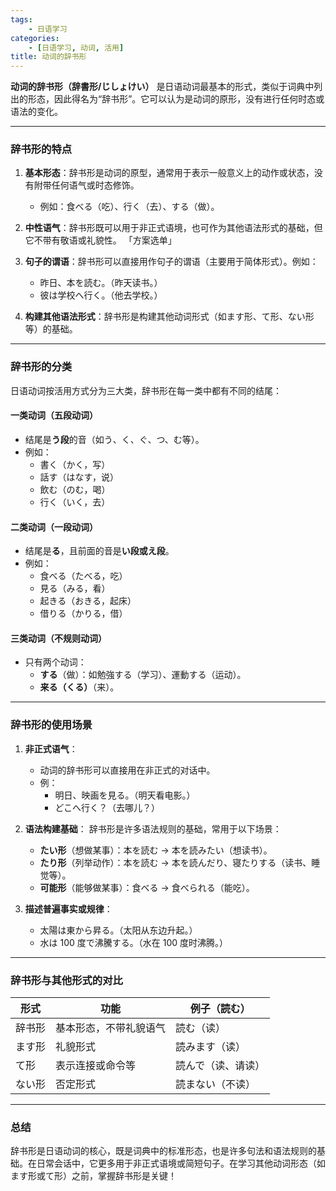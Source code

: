 ```yaml
---
tags:
    - 日语学习
categories:
    - [日语学习, 动词, 活用]
title: 动词的辞书形
---
```


**动词的辞书形（辞書形/じしょけい）** 是日语动词最基本的形式，类似于词典中列出的形态，因此得名为“辞书形”。它可以认为是动词的原形，没有进行任何时态或语法的变化。

---

### **辞书形的特点**

1. **基本形态**：辞书形是动词的原型，通常用于表示一般意义上的动作或状态，没有附带任何语气或时态修饰。

    - 例如：食べる（吃）、行く（去）、する（做）。

2. **中性语气**：辞书形既可以用于非正式语境，也可作为其他语法形式的基础，但它不带有敬语或礼貌性。
   「方案选单」
3. **句子的谓语**：辞书形可以直接用作句子的谓语（主要用于简体形式）。例如：

    - 昨日、本を読む。（昨天读书。）
    - 彼は学校へ行く。（他去学校。）

4. **构建其他语法形式**：辞书形是构建其他动词形式（如ます形、て形、ない形等）的基础。

---

### **辞书形的分类**

日语动词按活用方式分为三大类，辞书形在每一类中都有不同的结尾：

#### **一类动词（五段动词）**

-   结尾是**う段**的音（如う、く、ぐ、つ、む等）。
-   例如：
    -   書く（かく，写）
    -   話す（はなす，说）
    -   飲む（のむ，喝）
    -   行く（いく，去）

#### **二类动词（一段动词）**

-   结尾是**る**，且前面的音是**い段或え段**。
-   例如：
    -   食べる（たべる，吃）
    -   見る（みる，看）
    -   起きる（おきる，起床）
    -   借りる（かりる，借）

#### **三类动词（不规则动词）**

-   只有两个动词：
    -   **する**（做）：如勉強する（学习）、運動する（运动）。
    -   **来る（くる）**（来）。

---

### **辞书形的使用场景**

1. **非正式语气**：

    - 动词的辞书形可以直接用在非正式的对话中。
    - 例：
        - 明日、映画を見る。（明天看电影。）
        - どこへ行く？（去哪儿？）

2. **语法构建基础**：
   辞书形是许多语法规则的基础，常用于以下场景：

    - **たい形**（想做某事）：本を読む → 本を読みたい（想读书）。
    - **たり形**（列举动作）：本を読む → 本を読んだり、寝たりする（读书、睡觉等）。
    - **可能形**（能够做某事）：食べる → 食べられる（能吃）。

3. **描述普遍事实或规律**：
    - 太陽は東から昇る。（太阳从东边升起。）
    - 水は 100 度で沸騰する。（水在 100 度时沸腾。）

---

### **辞书形与其他形式的对比**

| **形式** | **功能**               | **例子（読む）**   |
| -------- | ---------------------- | ------------------ |
| 辞书形   | 基本形态，不带礼貌语气 | 読む（读）         |
| ます形   | 礼貌形式               | 読みます（读）     |
| て形     | 表示连接或命令等       | 読んで（读、请读） |
| ない形   | 否定形式               | 読まない（不读）   |

---

### **总结**

辞书形是日语动词的核心，既是词典中的标准形态，也是许多句法和语法规则的基础。在日常会话中，它更多用于非正式语境或简短句子。在学习其他动词形态（如ます形或て形）之前，掌握辞书形是关键！
